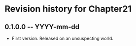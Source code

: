 # Revision history for Chapter21

## 0.1.0.0  -- YYYY-mm-dd

* First version. Released on an unsuspecting world.
